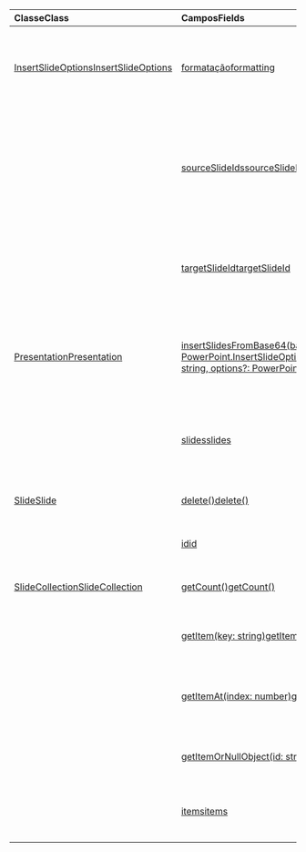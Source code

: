 | <span data-ttu-id="f01cf-101">Classe</span><span class="sxs-lookup"><span data-stu-id="f01cf-101">Class</span></span> | <span data-ttu-id="f01cf-102">Campos</span><span class="sxs-lookup"><span data-stu-id="f01cf-102">Fields</span></span> | <span data-ttu-id="f01cf-103">Descrição</span><span class="sxs-lookup"><span data-stu-id="f01cf-103">Description</span></span> |
|:---|:---|:---|
|[<span data-ttu-id="f01cf-104">InsertSlideOptions</span><span class="sxs-lookup"><span data-stu-id="f01cf-104">InsertSlideOptions</span></span>](/javascript/api/powerpoint/powerpoint.insertslideoptions)|[<span data-ttu-id="f01cf-105">formatação</span><span class="sxs-lookup"><span data-stu-id="f01cf-105">formatting</span></span>](/javascript/api/powerpoint/powerpoint.insertslideoptions#formatting)|<span data-ttu-id="f01cf-106">Especifica a formatação a ser usada durante a inserção do slide.</span><span class="sxs-lookup"><span data-stu-id="f01cf-106">Specifies which formatting to use during slide insertion.</span></span>|
||[<span data-ttu-id="f01cf-107">sourceSlideIds</span><span class="sxs-lookup"><span data-stu-id="f01cf-107">sourceSlideIds</span></span>](/javascript/api/powerpoint/powerpoint.insertslideoptions#sourceslideids)|<span data-ttu-id="f01cf-108">Especifica os slides da apresentação de origem que serão inseridos na apresentação atual.</span><span class="sxs-lookup"><span data-stu-id="f01cf-108">Specifies the slides from the source presentation that will be inserted into the current presentation.</span></span>|
||[<span data-ttu-id="f01cf-109">targetSlideId</span><span class="sxs-lookup"><span data-stu-id="f01cf-109">targetSlideId</span></span>](/javascript/api/powerpoint/powerpoint.insertslideoptions#targetslideid)|<span data-ttu-id="f01cf-110">Especifica onde os novos slides serão inseridos na apresentação.</span><span class="sxs-lookup"><span data-stu-id="f01cf-110">Specifies where in the presentation the new slides will be inserted.</span></span>|
|[<span data-ttu-id="f01cf-111">Presentation</span><span class="sxs-lookup"><span data-stu-id="f01cf-111">Presentation</span></span>](/javascript/api/powerpoint/powerpoint.presentation)|[<span data-ttu-id="f01cf-112">insertSlidesFromBase64(base64File: string, options?: PowerPoint.InsertSlideOptions)</span><span class="sxs-lookup"><span data-stu-id="f01cf-112">insertSlidesFromBase64(base64File: string, options?: PowerPoint.InsertSlideOptions)</span></span>](/javascript/api/powerpoint/powerpoint.presentation#insertslidesfrombase64-base64file--options-)|<span data-ttu-id="f01cf-113">Insere os slides especificados de uma apresentação na apresentação atual.</span><span class="sxs-lookup"><span data-stu-id="f01cf-113">Inserts the specified slides from a presentation into the current presentation.</span></span>|
||[<span data-ttu-id="f01cf-114">slides</span><span class="sxs-lookup"><span data-stu-id="f01cf-114">slides</span></span>](/javascript/api/powerpoint/powerpoint.presentation#slides)|<span data-ttu-id="f01cf-115">Retorna uma coleção ordenada de slides da apresentação.</span><span class="sxs-lookup"><span data-stu-id="f01cf-115">Returns an ordered collection of slides in the presentation.</span></span>|
|[<span data-ttu-id="f01cf-116">Slide</span><span class="sxs-lookup"><span data-stu-id="f01cf-116">Slide</span></span>](/javascript/api/powerpoint/powerpoint.slide)|[<span data-ttu-id="f01cf-117">delete()</span><span class="sxs-lookup"><span data-stu-id="f01cf-117">delete()</span></span>](/javascript/api/powerpoint/powerpoint.slide#delete--)|<span data-ttu-id="f01cf-118">Exclui o slide da apresentação.</span><span class="sxs-lookup"><span data-stu-id="f01cf-118">Deletes the slide from the presentation.</span></span>|
||[<span data-ttu-id="f01cf-119">id</span><span class="sxs-lookup"><span data-stu-id="f01cf-119">id</span></span>](/javascript/api/powerpoint/powerpoint.slide#id)|<span data-ttu-id="f01cf-120">Obtém a ID exclusiva do slide.</span><span class="sxs-lookup"><span data-stu-id="f01cf-120">Gets the unique ID of the slide.</span></span>|
|[<span data-ttu-id="f01cf-121">SlideCollection</span><span class="sxs-lookup"><span data-stu-id="f01cf-121">SlideCollection</span></span>](/javascript/api/powerpoint/powerpoint.slidecollection)|[<span data-ttu-id="f01cf-122">getCount()</span><span class="sxs-lookup"><span data-stu-id="f01cf-122">getCount()</span></span>](/javascript/api/powerpoint/powerpoint.slidecollection#getcount--)|<span data-ttu-id="f01cf-123">Obtém o número de slides na coleção.</span><span class="sxs-lookup"><span data-stu-id="f01cf-123">Gets the number of slides in the collection.</span></span>|
||[<span data-ttu-id="f01cf-124">getItem(key: string)</span><span class="sxs-lookup"><span data-stu-id="f01cf-124">getItem(key: string)</span></span>](/javascript/api/powerpoint/powerpoint.slidecollection#getitem-key-)|<span data-ttu-id="f01cf-125">Obtém um slide usando sua ID exclusiva.</span><span class="sxs-lookup"><span data-stu-id="f01cf-125">Gets a slide using its unique ID.</span></span>|
||[<span data-ttu-id="f01cf-126">getItemAt(index: number)</span><span class="sxs-lookup"><span data-stu-id="f01cf-126">getItemAt(index: number)</span></span>](/javascript/api/powerpoint/powerpoint.slidecollection#getitemat-index-)|<span data-ttu-id="f01cf-127">Obtém um slide usando seu índice baseado em zero na coleção.</span><span class="sxs-lookup"><span data-stu-id="f01cf-127">Gets a slide using its zero-based index in the collection.</span></span>|
||[<span data-ttu-id="f01cf-128">getItemOrNullObject(id: string)</span><span class="sxs-lookup"><span data-stu-id="f01cf-128">getItemOrNullObject(id: string)</span></span>](/javascript/api/powerpoint/powerpoint.slidecollection#getitemornullobject-id-)|<span data-ttu-id="f01cf-129">Obtém um slide usando sua ID exclusiva.</span><span class="sxs-lookup"><span data-stu-id="f01cf-129">Gets a slide using its unique ID.</span></span>|
||[<span data-ttu-id="f01cf-130">items</span><span class="sxs-lookup"><span data-stu-id="f01cf-130">items</span></span>](/javascript/api/powerpoint/powerpoint.slidecollection#items)|<span data-ttu-id="f01cf-131">Obtém os itens filhos carregados nesta coleção.</span><span class="sxs-lookup"><span data-stu-id="f01cf-131">Gets the loaded child items in this collection.</span></span>|
